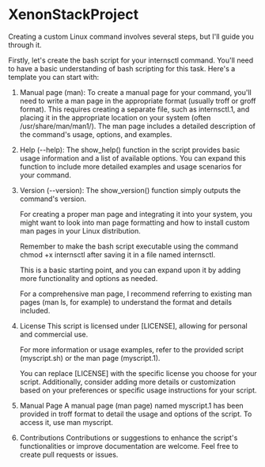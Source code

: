# XenonStackProject
Creating a custom Linux command involves several steps, but I'll guide you through it.

Firstly, let's create the bash script for your internsctl command. You'll need to have a basic understanding of bash scripting for this task. Here's a template you can start with:
   1. Manual page (man): To create a manual page for your command, you'll need to write a man page in the appropriate format 
     (usually troff or groff format). This requires creating a separate file, such as internsctl.1, and placing it in the 
      appropriate location on your system (often /usr/share/man/man1/). The man page includes a detailed description of the 
      command's usage, options, and examples.
   2. Help (--help): The show_help() function in the script provides basic usage information and a list of available 
      options. 
      You can expand this function to include more detailed examples and usage scenarios for your command.
   3. Version (--version): The show_version() function simply outputs the command's version.

      For creating a proper man page and integrating it into your system, you might want to look into man page formatting 
      and how to install custom man pages in your Linux distribution.

      Remember to make the bash script executable using the command chmod +x internsctl after saving it in a file named 
      internsctl.

      This is a basic starting point, and you can expand upon it by adding more functionality and options as needed.

      For a comprehensive man page, I recommend referring to existing man pages (man ls, for example) to understand the 
      format and details included.
   4. License
      This script is licensed under [LICENSE], allowing for personal and commercial use.

      For more information or usage examples, refer to the provided script (myscript.sh) or the man page (myscript.1).

      You can replace [LICENSE] with the specific license you choose for your script. Additionally, consider adding more 
      details or customization based on your preferences or specific usage instructions for your script.
   5. Manual Page
      A manual page (man page) named myscript.1 has been provided in troff format to detail the usage and options of the 
      script. To access it, use man myscript.

   6. Contributions
      Contributions or suggestions to enhance the script's functionalities or improve documentation are welcome. Feel free 
      to create pull requests or issues.  
